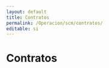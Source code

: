 ```yaml
---
layout: default
title: Contratos
permalink: /Operacion/scm/contratos/
editable: si
---
```


# Contratos

